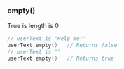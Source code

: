 

### empty()

True is length is 0

```cpp
// userText is "Help me!"
userText.empty()   // Returns false
// userText is ""
userText.empty()   // Returns true
```
